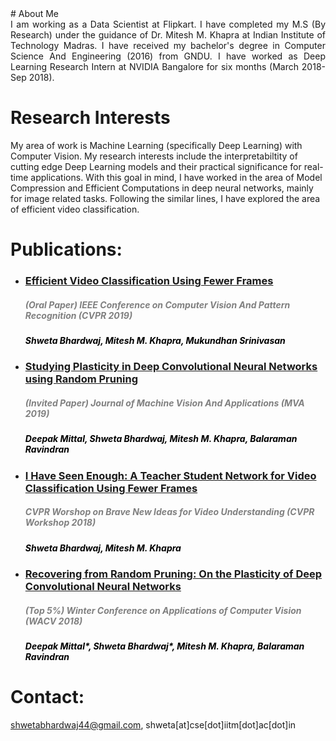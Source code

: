 <head>
<title> Shweta Bhardwaj </title>

</head>
# About Me
<div style = "text-align: justify"> I am working as a Data Scientist at Flipkart. I have completed my M.S (By Research) under the guidance of Dr. Mitesh M. Khapra at Indian Institute of Technology Madras. I have received my bachelor's degree in Computer Science And Engineering (2016) from GNDU. I have worked as Deep Learning Research Intern at NVIDIA Bangalore for six months (March 2018- Sep 2018).
</div>
   
# Research Interests
My area of work is Machine Learning (specifically Deep Learning) with Computer Vision. My research interests include the interpretabiltity of cutting edge Deep Learning models and their practical significance for real-time applications. With this goal in mind, I have worked in the area of Model Compression and Efficient Computations in deep neural networks, mainly for image related tasks. Following the similar lines, I have explored the area of efficient video classification. 

# Publications:
<ul>
<li> <a href="https://arxiv.org/abs/1902.10640"><h3>Efficient Video Classification Using Fewer Frames</h3></a><font color="grey"><h5><i><b>  (Oral Paper) IEEE Conference on Computer Vision And Pattern Recognition (CVPR 2019)</b></i></h5></font>
   <font color="black"><h5> Shweta Bhardwaj, Mitesh M. Khapra, Mukundhan Srinivasan </h5></font>
  </li></ul>
<ul>
<li> <a href="https://arxiv.org/abs/1812.10240"><h3>Studying Plasticity in Deep Convolutional Neural Networks using Random Pruning</h3></a><font color="grey"><h5><i><b>  (Invited Paper) Journal of Machine Vision And Applications (MVA 2019)</b></i></h5></font>
   <font color="black"><h5> Deepak Mittal, Shweta Bhardwaj, Mitesh M. Khapra, Balaraman Ravindran </h5></font>
  </li></ul>
<ul>
<li> <a href="https://arxiv.org/abs/1805.04668"><h3>I Have Seen Enough: A Teacher Student Network for Video Classification Using Fewer Frames</h3></a><font color="grey"><h5><i><b>  CVPR Worshop on Brave New Ideas for Video Understanding (CVPR Workshop 2018)</b></i></h5></font>
   <font color="black"><h5> Shweta Bhardwaj, Mitesh M. Khapra </h5></font>
  </li></ul>
<ul>   
<li> <a href="https://arxiv.org/abs/1801.10447"><h3>Recovering from Random Pruning: On the Plasticity of Deep Convolutional Neural Networks</h3></a><font color="grey"><h5><i><b> (Top 5%) Winter Conference on Applications of Computer Vision (WACV 2018)</b></i></h5></font>
   <font color="black"><h5> Deepak Mittal*, Shweta Bhardwaj*, Mitesh M. Khapra, Balaraman Ravindran </h5></font>
  </li></ul>

# Contact:
shwetabhardwaj44@gmail.com,
shweta[at]cse[dot]iitm[dot]ac[dot]in 
